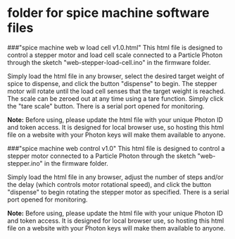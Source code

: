# folder for spice machine software files

###"spice machine web w load cell v1.0.html"
This html file is designed to control a stepper motor and load cell scale connected to a Particle Photon through the sketch "web-stepper-load-cell.ino" in the firmware folder.

Simply load the html file in any browser, select the desired target weight of spice to dispense, and click the button "dispense" to begin. The stepper motor will rotate until the load cell senses that the target weight is reached. The scale can be zeroed out at any time using a tare function. Simply click the "tare scale" button. There is a serial port opened for monitoring.

**Note:** Before using, please update the html file with your unique Photon ID and token access. It is designed for local browser use, so hosting this html file on a website with your Photon keys will make them available to anyone. 

###"spice machine web control v1.0"
This html file is designed to control a stepper motor connected to a Particle Photon through the sketch "web-stepper.ino" in the firmware folder.

Simply load the html file in any browser, adjust the number of steps and/or the delay (which controls motor rotational speed), and click the button "dispense" to begin rotating the stepper motor as specified. There is a serial port opened for monitoring.

**Note:** Before using, please update the html file with your unique Photon ID and token access. It is designed for local browser use, so hosting this html file on a website with your Photon keys will make them available to anyone. 
